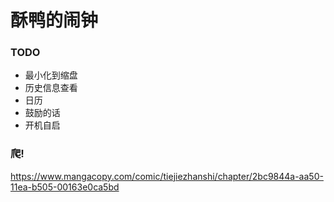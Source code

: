 # 酥鸭的闹钟





### TODO
- 最小化到缩盘
- 历史信息查看
- 日历 
- 鼓励的话
- 开机自启


### 爬!
https://www.mangacopy.com/comic/tiejiezhanshi/chapter/2bc9844a-aa50-11ea-b505-00163e0ca5bd
